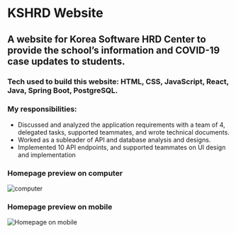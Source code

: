 # KSHRD Website
## A website for Korea Software HRD Center to provide the school’s information and COVID-19 case updates to students.

### Tech used to build this website: HTML, CSS, JavaScript, React, Java, Spring Boot, PostgreSQL.

### My responsibilities:

- Discussed and analyzed the application requirements with a team of 4, delegated tasks, supported teammates, and wrote technical documents.
- Worked as a subleader of API and database analysis and designs.
- Implemented 10 API endpoints, and supported teammates on UI design and implementation

### Homepage preview on computer

![computer](https://github.com/Henglay-Eung/Test/blob/master/KSHRD%20Homepage.gif)

### Homepage preview on mobile

![Homepage on mobile](https://github.com/Henglay-Eung/KSHRD-Website/assets/64820856/214a106d-dc92-4af5-971c-89c06d0999cf)
